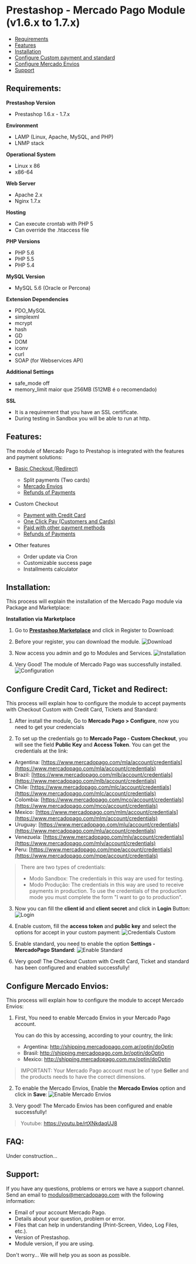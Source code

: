 # Prestashop - Mercado Pago Module (v1.6.x to 1.7.x)

* [Requirements](#Requirements)
* [Features](#Features)
* [Installation](#Installation)
* [Configure Custom payment and standard](#Configure-Credit-Card-and-Ticket-Standard)
* [Configure Mercado Envios](#Configure-Mercado-Envios)
* [Support](#Support)

<a name="Requirements"></a>
## Requirements: ##

**Prestashop Version**
* Prestashop 1.6.x - 1.7.x

**Environment**
* LAMP (Linux, Apache, MySQL, and PHP)
* LNMP stack

**Operational System**
* Linux x 86
* x86-64

**Web Server**
* Apache 2.x
* Nginx 1.7.x

**Hosting**
* Can execute crontab with PHP 5
* Can override the .htaccess file

**PHP Versions**
* PHP 5.6
* PHP 5.5
* PHP 5.4

**MySQL Version**
* MySQL 5.6 (Oracle or Percona)

**Extension Dependencies**
* PDO_MySQL
* simplexml
* mcrypt
* hash
* GD
* DOM
* iconv
* curl
* SOAP (for Webservices API)

**Additional Settings**
* safe_mode off
* memory_limit maior que 256MB (512MB é o recomendado)

**SSL**
* It is a requirement that you have an SSL certificate.
* During testing in Sandbox you will be able to run at http.


<a name="Features"></a>
## Features: ##

The module of Mercado Pago to Prestahop is integrated with the features and payment solutions:

* [Basic Checkout (Redirect)](https://www.mercadopago.com.br/developers/en/solutions/payments/basic-checkout/receive-payments/)
    * Split payments (Two cards)
    * [Mercado Envios](https://www.mercadopago.com.br/developers/en/solutions/payments/basic-checkout/receive-payments/)
    * [Refunds of Payments](https://www.mercadopago.com.br/developers/en/solutions/payments/basic-checkout/refund-cancel#refund)

* Custom Checkout
    * [Payment with Credit Card](https://www.mercadopago.com.br/developers/en/solutions/payments/basic-checkout/receive-payments/)
    * [One Click Pay (Customers and Cards)](https://www.mercadopago.com.br/developers/en/solutions/payments/custom-checkout/one-click-charges/javascript/)
    * [Paid with other payment methods](https://www.mercadopago.com.br/developers/en/solutions/payments/custom-checkout/charge-with-other-methods/)
    * [Refunds of Payments](https://www.mercadopago.com.br/developers/en/solutions/payments/custom-checkout/refund-cancel#refund)

* Other features
    * Order update via Cron
    * Customizable success page
    * Installments calculator

<a name="Installation"></a>
## Installation: ##

This process will explain the installation of the Mercado Pago module via Package and Marketplace:

**Installation via Marketplace**

1. Go to **[Prestashop Marketplace](https://addons.prestashop.com/en/payment-card-wallet/23962-mercado-pago.html/)** and click in Register to Download:
2. Before your register, you can download the module.
![Download](../../images/plugins/modules/prestashop/download.gif)

3. Now access you admin and go to Modules and Services.
![Installation](../../images/plugins/modules/prestashop/installation.gif)

4. Very Good! The module of Mercado Pago was successfully installed.
![Configuration](../../images/plugins/modules/prestashop/installation_success.png)

<a name="Configure-Credit-Card-and-Ticket-Standard"></a>
## Configure Credit Card, Ticket and Redirect: ##

This process will explain how to configure the module to accept payments with Checkout Custom with Credit Card, Tickets and Standard:

1. After install the module, Go to **Mercado Pago > Configure**, now you need to get your credencials

2. To set up the credentials go to **Mercado Pago - Custom Checkout**, you will see the field **Public Key** and **Access Token**. You can get the credentials at the link:

* Argentina: [https://www.mercadopago.com/mla/account/credentials](https://www.mercadopago.com/mla/account/credentials)
* Brazil: [https://www.mercadopago.com/mlb/account/credentials](https://www.mercadopago.com/mlb/account/credentials)
* Chile: [https://www.mercadopago.com/mlc/account/credentials](https://www.mercadopago.com/mlc/account/credentials)
* Colombia: [https://www.mercadopago.com/mco/account/credentials](https://www.mercadopago.com/mco/account/credentials)
* Mexico: [https://www.mercadopago.com/mlm/account/credentials](https://www.mercadopago.com/mlm/account/credentials)
* Uruguay: [https://www.mercadopago.com/mlu/account/credentials](https://www.mercadopago.com/mlu/account/credentials)
* Venezuela: [https://www.mercadopago.com/mlv/account/credentials](https://www.mercadopago.com/mlv/account/credentials)
* Peru: [https://www.mercadopago.com/mpe/account/credentials](https://www.mercadopago.com/mpe/account/credentials)

> There are two types of credentials:
> * Modo Sandbox: The credentials in this way are used for testing.
> * Modo Produção: The credentials in this way are used to receive payments in production. To use the credentials of the production mode you must complete the form "I want to go to production".

3. Now you can fill the **client id** and **client secret** and click in **Login** Button:
![Login](../../images/plugins/modules/prestashop/credentials_1.gif)

4. Enable custom, fill the **access token** and **public key** and select the options for accept in your custom payment:
![Credentials Custom](../../images/plugins/modules/prestashop/credentials_2.gif)

5. Enable standard, you need to enable the option **Settings - MercadoPago Standard**:
![Enable Standard](../../images/plugins/modules/prestashop/standard.gif)
 
6. Very good! The Checkout Custom with Credit Card, Ticket and standard has been configured and enabled successfully!
 
<a name="Configure-Mercado-Envios"></a>
## Configure Mercado Envios: ##

This process will explain how to configure the module to accept Mercado Envios:

1. First, You need to enable Mercado Envios in your Mercado Pago account.

	You can do this by accessing, according to your country, the link:

	* Argentina: http://shipping.mercadopago.com.ar/optin/doOptin
	* Brasil: http://shipping.mercadopago.com.br/optin/doOptin
	* Mexico: http://shipping.mercadopago.com.mx/optin/doOptin

> 	IMPORTANT: Your Mercado Pago account must be of type **Seller** and the products needs to have the correct dimensions.

2. To enable the Mercado Envios, Enable the **Mercado Envios** option and click in **Save**:
![Enable Mercado Envios](../../images/plugins/modules/prestashop/mercadoenvios_settings.gif)

3. Very good! The Mercado Envios has been configured and enable successfully!

> 	Youtube:
https://youtu.be/rtXNkdaqUJ8 

<a name="FAQ"></a>
## FAQ: ##

Under construction...


<a name="Support"></a>
## Support: ##

If you have any questions, problems or errors we have a support channel. Send an email to modulos@mercadopago.com with the following information:

* Email of your account Mercado Pago.
* Details about your question, problem or error.
* Files that can help in understanding (Print-Screen, Video, Log Files, etc.).
* Version of Prestashop.
* Module version, if you are using.

Don't worry... We will help you as soon as possible.
